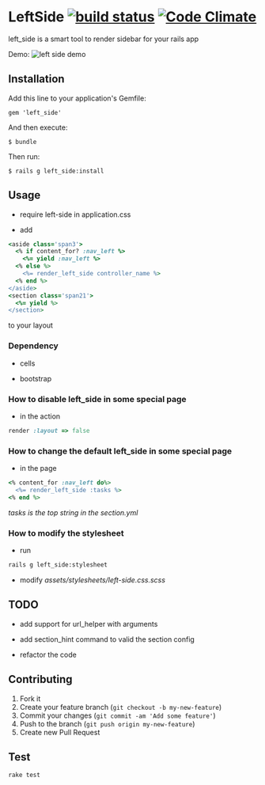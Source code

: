 LeftSide [![build status](https://secure.travis-ci.org/zlx/left_side.png)](https://travis-ci.org/zlx/left_side) [![Code Climate](https://codeclimate.com/badge.png)](https://codeclimate.com/github/zlx/left_side)
========


left_side is a smart tool to render sidebar for your rails app

Demo: ![left side demo](http://blog.zlxstar.me/images/left_side_demo.png)

## Installation

Add this line to your application's Gemfile:

    gem 'left_side'

And then execute:

    $ bundle

Then run:

    $ rails g left_side:install

## Usage

- require left-side in application.css

- add

```ruby
<aside class='span3'>
  <% if content_for? :nav_left %>
    <%= yield :nav_left %>
  <% else %>
    <%= render_left_side controller_name %>
  <% end %>
</aside>
<section class='span21'>
  <%= yield %>
</section>
```
to your layout

### Dependency

- cells

- bootstrap

### How to disable left_side in some special page

- in the action

```ruby
render :layout => false
```

### How to change the default left_side in some special page

- in the page

```ruby
<% content_for :nav_left do%>
  <%= render_left_side :tasks %>
<% end %>
```

*tasks is the top string in the section.yml*

### How to modify the stylesheet

+ run

```sh
rails g left_side:stylesheet
```

+ modify *assets/stylesheets/left-side.css.scss*

## TODO

- add support for url_helper with arguments

- add section_hint command to valid the section config

- refactor the code

## Contributing

1. Fork it
2. Create your feature branch (`git checkout -b my-new-feature`)
3. Commit your changes (`git commit -am 'Add some feature'`)
4. Push to the branch (`git push origin my-new-feature`)
5. Create new Pull Request

## Test

`rake test`
